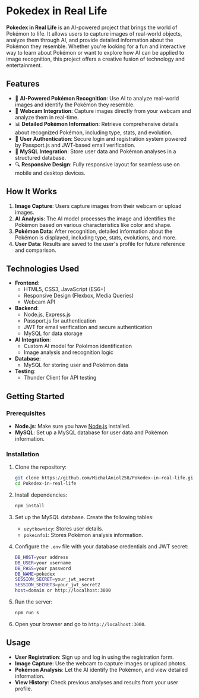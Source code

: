
# Pokedex in Real Life

**Pokedex in Real Life** is an AI-powered project that brings the world of Pokémon to life. It allows users to capture images of real-world objects, analyze them through AI, and provide detailed information about the Pokémon they resemble. Whether you're looking for a fun and interactive way to learn about Pokémon or want to explore how AI can be applied to image recognition, this project offers a creative fusion of technology and entertainment.

## Features

- 🧠 **AI-Powered Pokémon Recognition**: Use AI to analyze real-world images and identify the Pokémon they resemble.
- 📸 **Webcam Integration**: Capture images directly from your webcam and analyze them in real-time.
- 📊 **Detailed Pokémon Information**: Retrieve comprehensive details about recognized Pokémon, including type, stats, and evolution.
- 🔐 **User Authentication**: Secure login and registration system powered by Passport.js and JWT-based email verification.
- 💾 **MySQL Integration**: Store user data and Pokémon analyses in a structured database.
- 🔍 **Responsive Design**: Fully responsive layout for seamless use on mobile and desktop devices.
  
## How It Works

1. **Image Capture**: Users capture images from their webcam or upload images.
2. **AI Analysis**: The AI model processes the image and identifies the Pokémon based on various characteristics like color and shape.
3. **Pokémon Data**: After recognition, detailed information about the Pokémon is displayed, including type, stats, evolutions, and more.
4. **User Data**: Results are saved to the user's profile for future reference and comparison.

## Technologies Used

- **Frontend**:
  - HTML5, CSS3, JavaScript (ES6+)
  - Responsive Design (Flexbox, Media Queries)
  - Webcam API
- **Backend**:
  - Node.js, Express.js
  - Passport.js for authentication
  - JWT for email verification and secure authentication
  - MySQL for data storage
- **AI Integration**:
  - Custom AI model for Pokémon identification
  - Image analysis and recognition logic
- **Database**:
  - MySQL for storing user and Pokémon data
- **Testing**:
  - Thunder Client for API testing

## Getting Started

### Prerequisites

- **Node.js**: Make sure you have [Node.js](https://nodejs.org/) installed.
- **MySQL**: Set up a MySQL database for user data and Pokémon information.

### Installation

1. Clone the repository:
   ```bash
   git clone https://github.com/MichalAniol258/Pokedex-in-real-life.git
   cd Pokedex-in-real-life
   ```

2. Install dependencies:
   ```bash
   npm install
   ```

3. Set up the MySQL database. Create the following tables:
   - `uzytkownicy`: Stores user details.
   - `pokeinfo1`: Stores Pokémon analysis information.

4. Configure the `.env` file with your database credentials and JWT secret:
   ```bash
   DB_HOST=your address
   DB_USER=your username
   DB_PASS=your password
   DB_NAME=pokedex
   SESSION_SECRET=your_jwt_secret
   SESSION_SECRET3=your_jwt_secret2
   host=domain or http://localhost:3000
   ```

5. Run the server:
   ```bash
   npm run s
   ```

6. Open your browser and go to `http://localhost:3000`.


## Usage

- **User Registration**: Sign up and log in using the registration form.
- **Image Capture**: Use the webcam to capture images or upload photos.
- **Pokémon Analysis**: Let the AI identify the Pokémon, and view detailed information.
- **View History**: Check previous analyses and results from your user profile.
